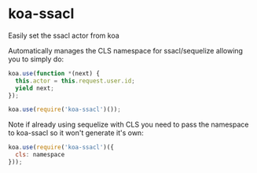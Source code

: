 # koa-ssacl
Easily set the ssacl actor from koa

Automatically manages the CLS namespace for ssacl/sequelize allowing you to simply do:

```js
koa.use(function *(next) {
  this.actor = this.request.user.id;
  yield next;
});

koa.use(require('koa-ssacl')());
```

Note if already using sequelize with CLS you need to pass the namespace to koa-ssacl so it won't generate it's own:

```js
koa.use(require('koa-ssacl')({
  cls: namespace
}));
````